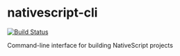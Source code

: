 nativescript-cli
================
[![Build Status](https://travis-ci.org/NativeScript/nativescript-cli.svg?branch=build)](https://travis-ci.org/NativeScript/nativescript-cli)

Command-line interface for building NativeScript projects
